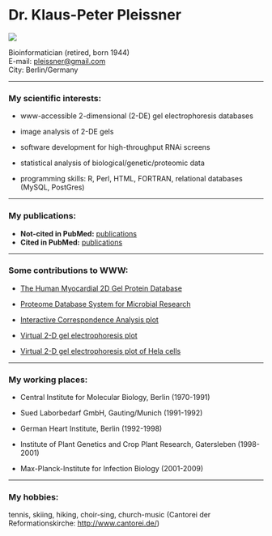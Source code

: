 

# Dr. Klaus-Peter Pleissner  

<img src="https://sites.google.com/site/pleissner/_/rsrc/1363716751414/home/KPP.jpg?height=200&width=200"/>  

Bioinformatician (retired, born 1944)    
E-mail: pleissner@gmail.com  
City: Berlin/Germany  

***

### My scientific interests:

* www-accessible 2-dimensional (2-DE) gel electrophoresis databases  
 
* image analysis of 2-DE gels  

* software development for high-throughput RNAi screens  

* statistical analysis of biological/genetic/proteomic data  

* programming skills: R, Perl, HTML, FORTRAN,  relational databases (MySQL, PostGres)  

*** 
### My publications:  


* **Not-cited in PubMed:**  <a href="https://sites.google.com/site/pleissner/home/publications " target="_blank"> publications</a> 
* **Cited in PubMed:**  <a href="http://www.ncbi.nlm.nih.gov/pubmed/?term=pleissner+kp" target="_blank"> publications</a> 


***  

### Some contributions to WWW:
* <a href="http://www.chemie.fu-berlin.de/user/pleiss/ " target="_blank">   The Human Myocardial 2D Gel Protein Database </a>  

* <a href="http://www.mpiib-berlin.mpg.de/2D-PAGE/" target="_blank">   Proteome Database System for Microbial Research </a> 

* <a href="https://grippe.shinyapps.io/CA_plot/ " target="_blank">   Interactive Correspondence Analysis plot </a>  

* <a href="https://grippe.shinyapps.io/VIRTUAL-2DE-revised/ " target="_blank">   Virtual 2-D gel electrophoresis plot</a> 

* <a href="https://grippe.shinyapps.io/HELAPRO/" target="_blank">   Virtual 2-D gel electrophoresis plot of Hela cells</a> 



*** 

### My working places:  

* Central Institute for Molecular Biology, Berlin (1970-1991)  

* Sued Laborbedarf GmbH, Gauting/Munich (1991-1992)  

* German Heart Institute, Berlin (1992-1998)  

* Institute of Plant Genetics and Crop Plant Research, Gatersleben (1998-2001)  

* Max-Planck-Institute for Infection Biology (2001-2009)  

*** 
### My hobbies:  
tennis, skiing, hiking, choir-sing, church-music (Cantorei der Reformationskirche: <http://www.cantorei.de/>)




